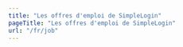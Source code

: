```yaml
---
title: "Les offres d'emploi de SimpleLogin"
pageTitle: "Les offres d'emploi de SimpleLogin"
url: "/fr/job"
---
```


